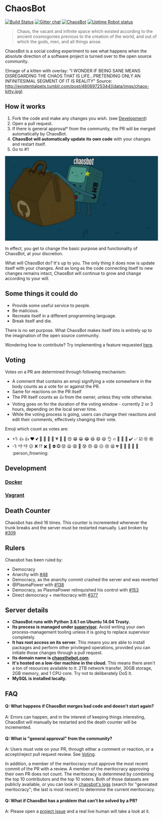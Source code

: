 # ChaosBot

[![Build Status](https://travis-ci.org/chaosbot/Chaos.svg?branch=master)](https://travis-ci.org/chaosbot/Chaos)
[![Gitter chat](https://badges.gitter.im/chaosthebot/gitter.svg)](https://gitter.im/chaosthebot/Lobby)
[![ChaosBot](https://img.shields.io/badge/Chaos-Bot-green.svg)](http://chaosthebot.com/)
[![Uptime Robot status](https://img.shields.io/uptimerobot/status/m779059690-a73926b71d851b3fe2304f12.svg)](https://stats.uptimerobot.com/O7m2ghl4M)

> Chaos, the vacant and infinite space which existed according to the ancient
> cosmogonies previous to the creation of the world, and out of which the gods,
> men, and all things arose.

ChaosBot is a social coding experiment to see what happens when the absolute
direction of a software project is turned over to the open source community.

![Image of a kitten with overlay: "I WONDER IF BEING SANE MEANS DISREGARDING THE CHAOS THAT IS LIFE...PRETENDING ONLY AN INFINITESIMAL SEGMENT OF IT IS REALITY" Source: http://existentialpets.tumblr.com/post/48069725344](data/imgs/chaos-kitty.jpg)

## How it works

1. Fork the code and make any changes you wish. (see [Development](#development))
1. Open a pull request.
1. If there is general approval\* from the community, the PR will be merged
   automatically by ChaosBot.
1. **ChaosBot will automatically update its own code** with your changes and
   restart itself.
1. Go to \#1

![How chaosbot works, in a gif](data/imgs/how-chaosbot-works.gif)

In effect, you get to change the basic purpose and functionality of ChaosBot, at
your discretion.

What will ChaosBot do?  It's up to you.  The only thing it does now is update
itself with your changes.  And as long as the code connecting itself to new
changes remains intact, ChaosBot will continue to grow and change according to
your will.

## Some things it could do

* Provide some useful service to people.
* Be malicious.
* Recreate itself in a different programming language.
* Break itself and die.

There is no set purpose.  What ChaosBot makes itself into is entirely up to
the imagination of the open source community.

Wondering how to contribute? Try implementing a feature requested [here](https://github.com/chaosbot/chaos/wiki/Feature-Requests).

## Voting

Votes on a PR are determined through following mechanism:
* A comment that contains an emoji signifying a vote somewhere in the body counts as a vote for
  or against the PR.
* Same for reactions on the PR itself
* The PR itself counts as :+1: from the owner, unless they vote otherwise.
* Voting goes on for the duration of the voting window - currently 2 or 3 hours,
  depending on the local server time.
* While the voting process is going, users can change their reactions and edit
  their comments, effectively changing their vote.

Emoji which count as votes are:
* +1: :+1: :thumbsup: :heart: :two_hearts: :blue_heart: :purple_heart: :green_heart: :yellow_heart: :heartpulse: :sparkling_heart: :tada: :heart_eyes: :grin: :grinning: :joy: :laughing: :smile: :smiley: :ok_hand: :fire: :metal: :raised_hands: :100: :heavy_check_mark: :white_check_mark: :ballot_box_with_check: :accept: :congratulations:
* -1: :-1: :thumbsdown: :confused: :x: :interrobang: :heavy_multiplication_x: :put_litter_in_its_place: :no_entry: :negative_squared_cross_mark: :worried: :frowning: :anguished: :grimacing: :cold_sweat: :disappointed: :weary: :confounded: :cry: :tired_face: :broken_heart: :hankey: :poop: :shit: :fu: :no_good: :person_frowning:

## Development

### [Docker](/dev/docker/README.md)

### [Vagrant](/dev/vagrant/README.md)

## Death Counter

Chaosbot has died 16 times.  This counter is incremented whenever the trunk
breaks and the server must be restarted manually.  Last broken by
[#309](https://github.com/chaosbot/chaos/pull/309)

## Rulers

Chaosbot has been ruled by:
- Democracy
- Anarchy with [#48](https://github.com/chaosbot/chaos/pull/48)
- Democracy, as the anarchy commit crashed the server and was reverted
- @PlasmaPower with [#138](https://github.com/chaosbot/chaos/pull/138)
- Democracy, as PlasmaPower relinquished his control with [#153](https://github.com/chaosbot/chaos/pull/153)
- Direct democracy + meritocracy with [#377](https://github.com/chaosbot/Chaos/pull/377)

## Server details

* **ChaosBot runs with Python 3.6.1 on Ubuntu 14.04 Trusty.**
* **Its process is managed under [supervisor](http://supervisord.org/).**  Avoid
writing your own process-management tooling unless it is going to replace
supervisor completely.
* **It has root access on its server.**  This means you are able to install
packages and perform other privileged operations, provided you can initiate those
changes through a pull request.
* **Its domain name is [chaosthebot.com](http://chaosthebot.com)**.
* **It's hosted on a low-tier machine in the cloud.**  This means there aren't a
ton of resources available to it: 2TB network transfer, 30GB storage, 2GB memory,
and 1 CPU core.  Try not to deliberately DoS it.
* **MySQL is installed locally.**


## FAQ

#### Q: What happens if ChaosBot merges bad code and doesn't start again?
A: Errors can happen, and in the interest of keeping things interesting, ChaosBot
will manually be restarted and the death counter will be incremented.

#### Q: What is "general approval" from the community?
A: Users must vote on your PR, through either a comment or reaction,
or a accept/reject pull request review.  See [Voting](https://github.com/chaosbot/Chaos/blob/master/README.md#voting).

In addition, a member of the meritocracy must approve the most recent commit of the PR with a review.
A member of the meritocracy approving their own PR does not count.
The meritocracy is determined by combining the top 10 contributors and the top 10 voters.
Both of those datasets are publicly available, or you can look in [chaosbot's logs](http://chaosthebot.com:8081/chaos-stderr.log) (search for "generated meritocracy"; the last is most recent) to determine the current meritocracy.

#### Q: What if ChaosBot has a problem that can't be solved by a PR?
A: Please open a [project issue](https://github.com/chaosbot/Chaos/issues) and a
real live human will take a look at it.
